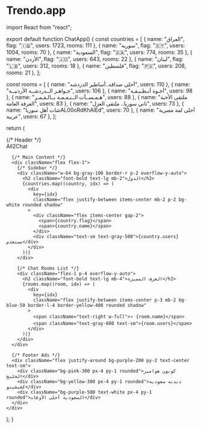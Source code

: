 # Trendo.app
import React from "react";

export default function ChatApp() {
  const countries = [
    { name: "العراق", flag: "🇮🇶", users: 1723, rooms: 111 },
    { name: "سورية", flag: "🇸🇾", users: 1004, rooms: 70 },
    { name: "السعودية", flag: "🇸🇦", users: 774, rooms: 35 },
    { name: "الأردن", flag: "🇯🇴", users: 643, rooms: 22 },
    { name: "لبنان", flag: "🇱🇧", users: 312, rooms: 18 },
    { name: "فلسطين", flag: "🇵🇸", users: 208, rooms: 21 },
  ];

  const rooms = [
    { name: "أحلى صداقه..أساطير الدردشه", users: 110 },
    { name: "جـواهـر الــدردشــة الأردنيــة", users: 106 },
    { name: "أخـوة أنـظـيـفـة", users: 98 },
    { name: "هـمـســآت الــنـعـمـة بــالـقـمـر", users: 88 },
    { name: "ملتقى الأحبة الغرفة العامة", users: 83 },
    { name: "ثاني سوريا.. ملتقى العزل", users: 73 },
    { name: "شات أهل سورياAL00oRdKhAlEd", users: 70 },
    { name: "أحلى لمة مصرية عربية", users: 67 },
  ];

  return (
    <div className="h-screen flex flex-col">
      {/* Header */}
      <div className="bg-gray-800 text-white px-4 py-2 text-xl font-bold">All2Chat</div>

      {/* Main Content */}
      <div className="flex flex-1">
        {/* Sidebar */}
        <div className="w-64 bg-gray-100 border-r p-2 overflow-y-auto">
          <h2 className="font-bold text-lg mb-2">الدول</h2>
          {countries.map((country, idx) => (
            <div
              key={idx}
              className="flex justify-between items-center mb-2 p-2 bg-white rounded shadow"
            >
              <div className="flex items-center gap-2">
                <span>{country.flag}</span>
                <span>{country.name}</span>
              </div>
              <div className="text-sm text-gray-500">{country.users} مستخدم</div>
            </div>
          ))}
        </div>

        {/* Chat Rooms List */}
        <div className="flex-1 p-4 overflow-y-auto">
          <h2 className="font-bold text-lg mb-4">الغرف المميزة</h2>
          {rooms.map((room, idx) => (
            <div
              key={idx}
              className="flex justify-between items-center p-3 mb-2 bg-blue-50 border-l-4 border-yellow-400 rounded shadow"
            >
              <span className="text-right w-full">⭐ {room.name}</span>
              <span className="text-gray-600 text-sm">{room.users}</span>
            </div>
          ))}
        </div>
      </div>

      {/* Footer Ads */}
      <div className="flex justify-around bg-purple-200 py-2 text-center text-sm">
        <div className="bg-pink-300 px-4 py-1 rounded">كوبون هوامير الخليج</div>
        <div className="bg-yellow-300 px-4 py-1 rounded">دندنه سعوديه كشيشينو</div>
        <div className="bg-purple-500 text-white px-4 py-1 rounded">السعودية أحلى الأوقات</div>
      </div>
    </div>
  );
}
